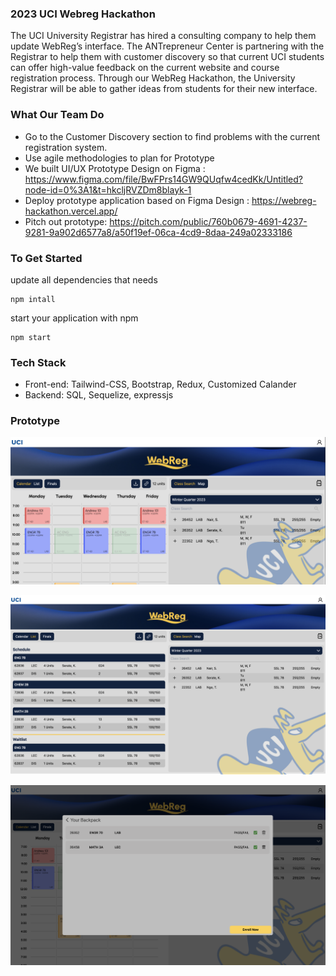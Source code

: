 ### 2023 UCI Webreg Hackathon

The UCI University Registrar has hired a consulting company to help them update WebReg’s interface. The ANTrepreneur Center is partnering with the Registrar to help them with customer discovery so that current UCI students can offer high-value feedback on the current website and course registration process. Through our WebReg Hackathon, the University Registrar will be able to gather ideas from students for their new interface.

### What Our Team Do

- Go to the Customer Discovery section to find problems with the current registration system. 
- Use agile methodologies to plan for Prototype
- We built UI/UX Prototype Design on Figma : <https://www.figma.com/file/BwFPrs14GW9QUqfw4cedKk/Untitled?node-id=0%3A1&t=hkcljRVZDm8blayk-1>
- Deploy prototype application based on Figma Design : <https://webreg-hackathon.vercel.app/>
- Pitch out prototype: <https://pitch.com/public/760b0679-4691-4237-9281-9a902d6577a8/a50f19ef-06ca-4cd9-8daa-249a02333186>

### To Get Started

update all dependencies that needs

```
npm intall
```



start your application with npm

```
npm start
```



### Tech Stack

- Front-end: Tailwind-CSS, Bootstrap, Redux, Customized Calander
- Backend: SQL, Sequelize, expressjs

### Prototype

![Main Dashboard](https://github.com/sean3687/webreg-hackathon/blob/main/src/assets/imgs/1.png?raw=true)



![ClassList](https://github.com/sean3687/webreg-hackathon/blob/main/src/assets/imgs/2.png?raw=true)



![Backpack](https://github.com/sean3687/webreg-hackathon/blob/main/src/assets/imgs/3.png?raw=true)
